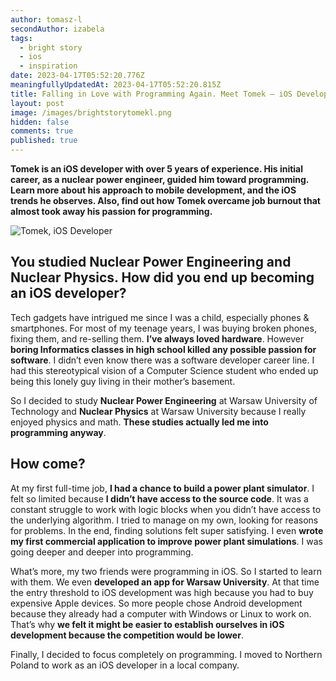 ```yaml
---
author: tomasz-l
secondAuthor: izabela
tags:
  - bright story
  - ios
  - inspiration
date: 2023-04-17T05:52:20.776Z
meaningfullyUpdatedAt: 2023-04-17T05:52:20.815Z
title: Falling in Love with Programming Again. Meet Tomek – iOS Developer
layout: post
image: /images/brightstorytomekl.png
hidden: false
comments: true
published: true
---
```

**Tomek is an iOS developer with over 5 years of experience. His initial career, as a nuclear power engineer, guided him toward programming. Learn more about his approach to mobile development, and the iOS trends he observes. Also, find out how Tomek overcame job burnout that almost took away his passion for programming.**

<div class="image"><img src="/images/brightstorytomeklcollage.png" alt="Tomek, iOS Developer" title="Tomek, iOS Developer"  /> </div>

## You studied Nuclear Power Engineering and Nuclear Physics. How did you end up becoming an iOS developer?

Tech gadgets have intrigued me since I was a child, especially phones & smartphones. For most of my teenage years, I was buying broken phones, fixing them, and re-selling them. **I’ve always loved hardware**. However **boring Informatics classes in high school killed any possible passion for software**. I didn’t even know there was a software developer career line. I had this stereotypical vision of a Computer Science student who ended up being this lonely guy living in their mother’s basement. 

So I decided to study **Nuclear Power Engineering** at Warsaw University of Technology and **Nuclear Physics** at Warsaw University because I really enjoyed physics and math. **These studies actually led me into programming anyway**.

## How come?

At my first full-time job, **I had a chance to build a power plant simulator**. I felt so limited because **I didn’t have access to the source code**. It was a constant struggle to work with logic blocks when you didn’t have access to the underlying algorithm. I tried to manage on my own, looking for reasons for problems. In the end, finding solutions felt super satisfying. I even **wrote my first commercial application to improve power plant simulations**. I was going deeper and deeper into programming.

What’s more, my two friends were programming in iOS. So I started to learn with them. We even **developed an app for Warsaw University**. At that time the entry threshold to iOS development was high because you had to buy expensive Apple devices. So more people chose Android development because they already had a computer with Windows or Linux to work on. That’s why **we felt it might be easier to establish ourselves in iOS development because the competition would be lower**. 

Finally, I decided to focus completely on programming. I moved to Northern Poland to work as an iOS developer in a local company.